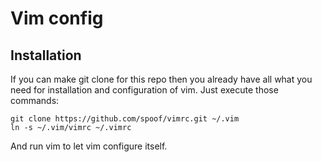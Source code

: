 # Vim config

## Installation
If you can make git clone for this repo then you already have all what you need for installation and configuration of vim. Just execute those commands:

```
git clone https://github.com/spoof/vimrc.git ~/.vim
ln -s ~/.vim/vimrc ~/.vimrc
```
And run vim to let vim configure itself.

